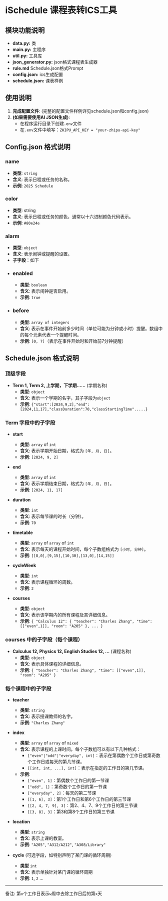 # iSchedule 课程表转ICS工具

## 模块功能说明
- **data.py:** 类
- **main.py:** 主程序
- **util.py:** 工具库
- **json_generator.py:** json格式课程表生成器
- **rule.md** Schedule.json格式Prompt
- **config.json:** ics生成配置
- **schedule.json:** 课表样例



## 使用说明
1. **完成配置文件**: (完整的配置文件样例详见schedule.json和config.json)
2. **(如果需要使用AI JSON生成)**: 
   * 在程序运行目录下创建```.env```文件
   * 在```.env```文件中填写：```ZHIPU_API_KEY = "your-zhipu-api-key"```



## Config.json 格式说明 

### name
   * **类型**: `string`
   * **含义**: 表示日程或任务的名称。
   * **示例**: `2025 Schedule`
### color
   * **类型**: string
   * **含义**: 表示日程或任务的颜色，通常以十六进制颜色代码表示。
   * **示例**: `#80e24e`
### alarm
   * **类型**: `object`
   * **含义**: 表示闹钟或提醒的设置。
   * **子字段**：如下
- ### enabled
   * **类型**: `boolean`
   * **含义**: 表示闹钟是否启用。
   * **示例**: `true`
- ### before
   * **类型**: `array of integers`
   * **含义**: 表示在事件开始前多少时间（单位可能为分钟或小时）提醒。数组中的每个元素代表一个提醒时间。
   * **示例**: `[0, 7]`（表示在事件开始时和开始前7分钟提醒）

## Schedule.json 格式说明

### 顶级字段
- **Term 1, Term 2, 上学期，下学期......** (学期名称)
  - **类型**: `object`
  - **含义**: 表示一个学期的名字，其子字段为`object`
  - **示例**: `{"start":[2024,9,2],"end":[2024,11,17],"classDuration":70,"classStartingTime".....}`

### Term 字段中的子字段
- **start**
  - **类型**: `array` of `int`
  - **含义**: 表示学期开始日期，格式为 `[年, 月, 日]`。
  - **示例**: `[2024, 9, 2]`

- **end**
  - **类型**: `array` of `int`
  - **含义**: 表示学期结束日期，格式为 `[年, 月, 日]`。
  - **示例**: `[2024, 11, 17]`

- **duration**
  - **类型**: `int`
  - **含义**: 表示每节课的时长（分钟）。
  - **示例**: `70`

- **timetable**
  - **类型**: `array` of `array` of `int`
  - **含义**: 表示每天的课程开始时间，每个子数组格式为 `[小时, 分钟]`。
  - **示例**: `[[8,0],[9,15],[10,30],[13,0],[14,15]]`

- **cycleWeek**
  - **类型**: `int`
  - **含义**: 表示课程循环的周数。
  - **示例**: `2`

- **courses**
  - **类型**: `object`
  - **含义**: 表示该学期内的所有课程及其详细信息。
  - **示例**: `{ "Calculus 12": { "teacher": "Charles Zhang", "time": [["even",1]], "room": "A205" }, ... }`

### courses 中的子字段（每个课程）
- **Calculus 12, Physics 12, English Studies 12, ...** (课程名称)
  - **类型**: `object`
  - **含义**: 表示具体课程的详细信息。
  - **示例**: `{ "teacher": "Charles Zhang", "time": [["even",1]], "room": "A205" }`

### 每个课程中的子字段
- **teacher**
  - **类型**: `string`
  - **含义**: 表示授课教师的名字。
  - **示例**: `"Charles Zhang"`

- **index**
  - **类型**: `array` of `array` of `mixed`
  - **含义**: 表示课程的上课时间。每个子数组可以有以下几种格式：
    - `["even"|"odd"|"everyday", int]`：表示在第偶数个工作日或第奇数个工作日或每天的第几节课。
    - `[[int, int, ...], int]`：表示在指定的工作日的第几节课。
  - **示例**:
    - `["even", 1]`：第偶数个工作日的第一节课
    - `["odd", 1]`：第奇数个工作日的第一节课
    - `["everyday", 2]`：每天的第二节课
    - `[[1, 6], 3]`：第1个工作日和第6个工作日的第三节课
    - `[[2, 4, 7, 9], 3]`：第2、4、7、9个工作日的第三节课
    - `[[3, 8], 3]`：第3和第8个工作日的第三节课

- **location**
  - **类型**: `string`
  - **含义**: 表示上课的教室。
  - **示例**: `"A205"`, `"A312/A212"`, `"A308/Library"`

- **cycle** (可选字段，如特别声明了某门课的循环周期)
  - **类型** `int`
  - **含义**: 表示单独针对某门课的循环周期
  - **示例**: `1`, `2` ...
  
----------------

备注: 第`x`个工作日表示`w`周中去除工作日后的第`x`天
